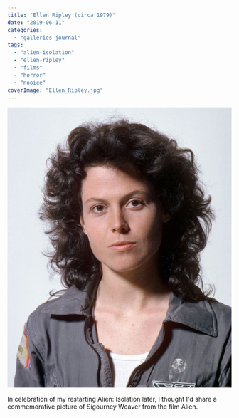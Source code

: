 ```yaml
---
title: "Ellen Ripley (circa 1979)"
date: "2019-06-11"
categories: 
  - "galleries-journal"
tags: 
  - "alien-isolation"
  - "ellen-ripley"
  - "films"
  - "horror"
  - "nooice"
coverImage: "Ellen_Ripley.jpg"
---
```


[![](images/Ellen_Ripley.jpg)](https://davidpeach.co.uk/wp-content/uploads/2023/05/Ellen_Ripley.jpg)

In celebration of my restarting Alien: Isolation later, I thought I'd share a commemorative picture of Sigourney Weaver from the film Alien.
